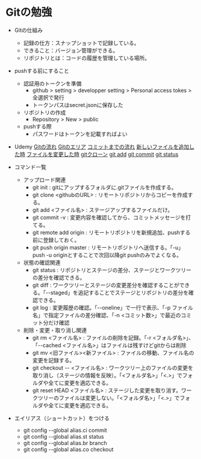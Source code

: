 # Gitの勉強
- Gitの仕組み
    - 記録の仕方：スナップショットで記録している。
    - できること：バージョン管理ができる。
    - リポジトリとは：コードの履歴を管理している場所。

- pushする前にすること
    - 認証用のトークンを準備
        - github > setting > developper setting > Personal access tokes > 全選択で発行
        - トークンパスはsecret.jsonに保存した
    - リポジトリの作成
        - Repository > New > public
    - pushする際
        - パスワードはトークンを記載すればよい

- Udemy
    [Gitの流れ](./_img/udemy1.jpg)
    [Gitのエリア](./_img/udemy2.jpg)
    [コミットまでの流れ](./_img/udemy3.jpg)
    [新しいファイルを追加した時](./_img/udemy4.jpg)
    [ファイルを変更した時](./_img/udemy5.jpg)
    [gitクローン](./_img/udemy6.jpg)
    [git add](./_img/udemy7.jpg)
    [git commit](./_img/udemy8.jpg)
    [git status](./_img/udemy9.jpg)

- コマンド一覧
    - アップロード関連      
        - git init : gitにアップするフォルダに.gitファイルを作成する。
        - git clone <githubのURL> : リモートリポジトリからコピーを作成する。
        - git add <ファイル名> : ステージアップするファイルだけ。
        - git commit -v : 変更内容を確認してから、コミットメッセージを打てる。
        - git remote add origin <github URL>: リモートリポジトリを新規追加、pushする前に登録しておく。
        - git push origin master : リモートリポジトリへ送信する。「-u」push -u originとすることで次回以降git pushのみでよくなる。 
    - 状態の確認関連
        - git status : リポジトリとステージの差分、ステージとワークツリーの差分を確認できる。
        - git diff : ワークツリーとステージの変更差分を確認することができる。「--staged」を追記することでステージとリポジトリの差分を確認できる。 
        - git log : 変更履歴の確認。「--oneline」で一行で表示、「-p ファイル名」で指定ファイルの差分確認、「-n <コミット数>」で最近のコミット分だけ確認
    - 削除・変更・取り消し関連
        - git rm <ファイル名> : ファイルの削除を記録。「-r <フォルダ名>」、「--cached <ファイル名>」はファイルは残すけどgitからは削除
        - git mv <旧ファイル><新ファイル> : ファイルの移動、ファイル名の変更を記録する。
        - git checkout -- <ファイル名> : ワークツリー上のファイルの変更を取り消し（ステージの情報を反映）。「<フォルダ名>」「<.>」でフォルダや全てに変更を適応できる。
        - git reset HEAD <ファイル名> : ステージした変更を取り消す。ワークツリーのファイルは変更しない。「<フォルダ名>」「<.>」でフォルダや全てに変更を適応できる。

- エイリアス（ショートカット）をつける
    - git config --global alias.ci commit
    - git config --global alias.st status
    - git config --global alias.br branch
    - git config --global alias.co checkout